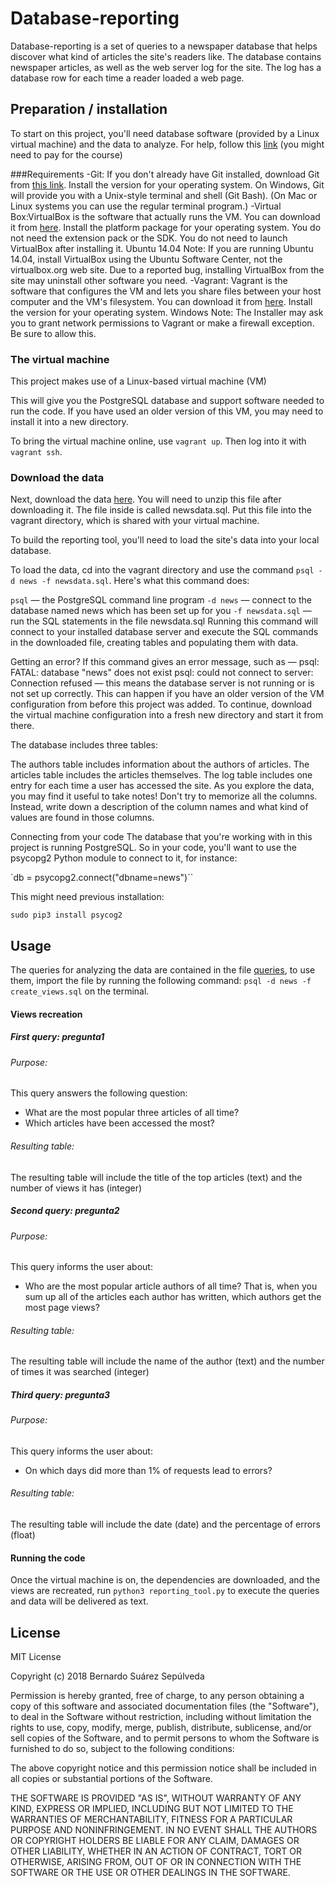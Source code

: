 # Database-reporting
Database-reporting is a set of queries to a newspaper database that helps discover what kind of articles the site's readers like. The database contains newspaper articles, as well as the web server log for the site. The log has a database row for each time a reader loaded a web page. 
## Preparation / installation
To start on this project, you'll need database software (provided by a Linux virtual machine) and the data to analyze. For help, follow this [link](https://classroom.udacity.com/nanodegrees/nd004/parts/4dcefa2a-fb54-4909-9708-9ef2839e5340/modules/5dbcf44d-760d-49d4-9055-b6a0a48e5454/lessons/3967218625/concepts/39636486110923) (you might need to pay for the course)

###Requirements
-Git: If you don't already have Git installed, download Git from [this link](git-scm.com). Install the version for your operating system.
On Windows, Git will provide you with a Unix-style terminal and shell (Git Bash). (On Mac or Linux systems you can use the regular terminal program.)
-Virtual Box:VirtualBox is the software that actually runs the VM. You can download it from [here](virtualbox.org). Install the platform package for your operating system. You do not need the extension pack or the SDK. You do not need to launch VirtualBox after installing it.
Ubuntu 14.04 Note: If you are running Ubuntu 14.04, install VirtualBox using the Ubuntu Software Center, not the virtualbox.org web site. Due to a reported bug, installing VirtualBox from the site may uninstall other software you need.
-Vagrant: Vagrant is the software that configures the VM and lets you share files between your host computer and the VM's filesystem. You can download it from [here](vagrantup.com). Install the version for your operating system.
Windows Note: The Installer may ask you to grant network permissions to Vagrant or make a firewall exception. Be sure to allow this.

### The virtual machine
This project makes use of a Linux-based virtual machine (VM)

This will give you the PostgreSQL database and support software needed to run the code. If you have used an older version of this VM, you may need to install it into a new directory.

To bring the virtual machine online, use `vagrant up`. Then log into it with `vagrant ssh`.

### Download the data
Next, download the data [here](https://d17h27t6h515a5.cloudfront.net/topher/2016/August/57b5f748_newsdata/newsdata.zip). You will need to unzip this file after downloading it. The file inside is called newsdata.sql. Put this file into the vagrant directory, which is shared with your virtual machine.

To build the reporting tool, you'll need to load the site's data into your local database. 

To load the data, cd into the vagrant directory and use the command `psql -d news -f newsdata.sql`.
Here's what this command does:

`psql` — the PostgreSQL command line program
`-d news` — connect to the database named news which has been set up for you
`-f newsdata.sql` — run the SQL statements in the file newsdata.sql
Running this command will connect to your installed database server and execute the SQL commands in the downloaded file, creating tables and populating them with data.

Getting an error?
If this command gives an error message, such as —
psql: FATAL: database "news" does not exist
psql: could not connect to server: Connection refused
— this means the database server is not running or is not set up correctly. This can happen if you have an older version of the VM configuration from before this project was added. To continue, download the virtual machine configuration into a fresh new directory and start it from there.

The database includes three tables:

The authors table includes information about the authors of articles.
The articles table includes the articles themselves.
The log table includes one entry for each time a user has accessed the site.
As you explore the data, you may find it useful to take notes! Don't try to memorize all the columns. Instead, write down a description of the column names and what kind of values are found in those columns.

Connecting from your code
The database that you're working with in this project is running PostgreSQL. So in your code, you'll want to use the psycopg2 Python module to connect to it, for instance:

`db = psycopg2.connect("dbname=news")``

This might need previous installation: 

`sudo pip3 install psycog2`

## Usage
The queries for analyzing the data are contained in the file [queries](create_views.sql), to use them, import the file by running the following command: `psql -d news -f create_views.sql` on the terminal.
#### Views recreation
##### First query: pregunta1
###### Purpose:
This query answers the following question: 
- What are the most popular three articles of all time? 
- Which articles have been accessed the most?
###### Resulting table:
The resulting table will include the title of the top articles (text) and the number of views it has (integer)
##### Second query: pregunta2
###### Purpose:
This query informs the user about:
- Who are the most popular article authors of all time? That is, when you sum up all of the articles each author has written, which authors get the most page views?
###### Resulting table:
The resulting table will include the name of the author (text) and the number of times it was searched (integer)
##### Third query: pregunta3
###### Purpose:
This query informs the user about:
- On which days did more than 1% of requests lead to errors?
###### Resulting table:
The resulting table will include the date (date) and the percentage of errors (float)
#### Running the code
Once the virtual machine is on, the dependencies are downloaded, and the views are recreated, run `python3 reporting_tool.py` to execute the queries and data will be delivered as text. 
## License
MIT License

Copyright (c) 2018 Bernardo Suárez Sepúlveda

Permission is hereby granted, free of charge, to any person obtaining a copy
of this software and associated documentation files (the "Software"), to deal
in the Software without restriction, including without limitation the rights
to use, copy, modify, merge, publish, distribute, sublicense, and/or sell
copies of the Software, and to permit persons to whom the Software is
furnished to do so, subject to the following conditions:

The above copyright notice and this permission notice shall be included in all
copies or substantial portions of the Software.

THE SOFTWARE IS PROVIDED "AS IS", WITHOUT WARRANTY OF ANY KIND, EXPRESS OR
IMPLIED, INCLUDING BUT NOT LIMITED TO THE WARRANTIES OF MERCHANTABILITY,
FITNESS FOR A PARTICULAR PURPOSE AND NONINFRINGEMENT. IN NO EVENT SHALL THE
AUTHORS OR COPYRIGHT HOLDERS BE LIABLE FOR ANY CLAIM, DAMAGES OR OTHER
LIABILITY, WHETHER IN AN ACTION OF CONTRACT, TORT OR OTHERWISE, ARISING FROM,
OUT OF OR IN CONNECTION WITH THE SOFTWARE OR THE USE OR OTHER DEALINGS IN THE
SOFTWARE.
